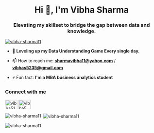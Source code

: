 <h1 align="center">Hi 👋, I'm Vibha Sharma</h1>

<h3 align="center">Elevating my skillset to bridge the gap between data and knowledge.</h3>
<p align="left"> <a href="https://github.com/ryo-ma/github-profile-trophy"><img src="https://github-profile-trophy.vercel.app/?username=vibha-sharma11" alt="vibha-sharma11" /></a> </p>


- 🌱 **Leveling up my Data Understanding Game Every single day.**

- 📫 How to reach me: **sharmavibha11@yahoo.com** / **vibhas5235@gmail.com**

- ⚡ Fun fact: **I'm a MBA business analytics student**

<h3 align="left">Connect with me</h3>
<p align="left">
<a href="https://twitter.com/vibha5145" target="blank"><img align="center" src="https://raw.githubusercontent.com/rahuldkjain/github-profile-readme-generator/master/src/images/icons/Social/twitter.svg" alt="vibha5145" height="30" width="40" /></a>
<a href="https://linkedin.com/in/vibha5" target="blank"><img align="center" src="https://raw.githubusercontent.com/rahuldkjain/github-profile-readme-generator/master/src/images/icons/Social/linked-in-alt.svg" alt="vibha5" height="30" width="40" /></a>
</p>

<p><img align="left" src="https://github-readme-stats.vercel.app/api/top-langs?username=vibha-sharma11&show_icons=true&locale=en&layout=compact" alt="vibha-sharma11" /></p>

<p>&nbsp;<img align="center" src="https://github-readme-stats.vercel.app/api?username=vibha-sharma11&show_icons=true&locale=en" alt="vibha-sharma11" /></p>

<p><img align="center" src="https://github-readme-streak-stats.herokuapp.com/?user=vibha-sharma11&" alt="vibha-sharma11" /></p>

